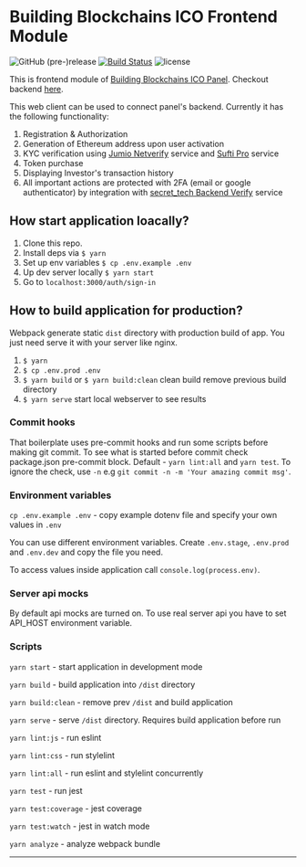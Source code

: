 # Building Blockchains ICO Frontend Module

![GitHub (pre-)release](https://img.shields.io/github/release/secret-tech/frontend-ico-dashboard/all.svg)
[![Build Status](https://travis-ci.org/secret-tech/frontend-ico-dashboard.svg?branch=develop)](https://travis-ci.org/secret-tech/frontend-ico-dashboard)
![license](https://img.shields.io/github/license/secret-tech/frontend-ico-dashboard.svg)

This is frontend module of [Building Blockchains ICO Panel](https://icodashboard.space/). Checkout backend [here](https://github.com/secret-tech/backend-ico-dashboard).

This web client can be used to connect panel's backend. Currently it has the following functionality:

1. Registration & Authorization
1. Generation of Ethereum address upon user activation
1. KYC verification using [Jumio Netverify](https://www.jumio.com/trusted-identity/netverify) service and [Sufti Pro](https://shuftipro.com) service
1. Token purchase
1. Displaying Investor's transaction history
1. All important actions are protected with 2FA (email or google authenticator) by integration with [secret_tech Backend Verify](https://github.com/JincorTech/backend-verify) service


## How start application loacally?

1. Clone this repo.
1. Install deps via `$ yarn`
1. Set up env variables `$ cp .env.example .env`
1. Up dev server locally `$ yarn start`
1. Go to `localhost:3000/auth/sign-in`

## How to build application for production?

Webpack generate static `dist` directory with production build of app. You just need serve it with your server like nginx.

1. `$ yarn`
1. `$ cp .env.prod .env`
1. `$ yarn build` or `$ yarn build:clean` clean build remove previous build directory
1. `$ yarn serve` start local webserver to see results

### Commit hooks

That boilerplate uses pre-commit hooks and run some scripts before making git commit. To see what is started before commit check package.json pre-commit block. Default - `yarn lint:all` and `yarn test`. To ignore the check, use `-n` e.g `git commit -n -m 'Your amazing commit msg'`.

### Environment variables

``cp .env.example .env`` - copy example dotenv file and specify your own values in `.env`

You can use different environment variables. Create `.env.stage`, `.env.prod` and `.env.dev` and copy the file you need.

To access values inside application call `console.log(process.env)`.

### Server api mocks

By default api mocks are turned on. To use real server api you have to set API_HOST environment variable.

### Scripts

``yarn start`` - start application in development mode

``yarn build`` - build application into `/dist` directory

``yarn build:clean`` - remove prev `/dist` and build application

``yarn serve`` - serve `/dist` directory. Requires build application before run

``yarn lint:js`` - run eslint

``yarn lint:css`` - run stylelint

``yarn lint:all`` - run eslint and stylelint concurrently

``yarn test`` - run jest

``yarn test:coverage`` - jest coverage

``yarn test:watch`` - jest in watch mode

``yarn analyze`` - analyze webpack bundle

______________________________

